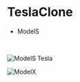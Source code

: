# TeslaClone

- ModelS 
<br>

![ModelS Tesla](https://user-images.githubusercontent.com/91989821/181110370-714b2990-1281-44de-b626-e1037d73a8c1.png)
<br>

![ModelX](https://user-images.githubusercontent.com/91989821/181110444-01684005-db2e-4d24-b4f9-0a10fafb7914.png)
<br>
